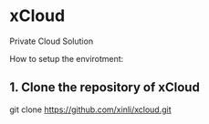 # xCloud
Private Cloud Solution

How to setup the envirotment:
## 1. Clone the repository of xCloud
git clone https://github.com/xinli/xcloud.git
